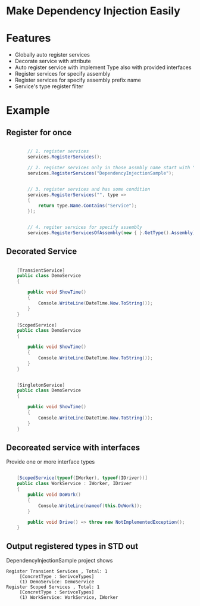 # Make Dependency Injection Easily

# Features

* Globally auto register services
* Decorate service with attribute
* Auto register service with implement Type also with provided interfaces
* Register services for specify assembly
* Register services for specify assembly prefix name
* Service's type register filter

# Example

## Register for once

```csharp

        // 1. register services
        services.RegisterServices();

        // 2. register services only in those assmbly name start with "DependencyInjectionSample"
        services.RegisterServices("DependencyInjectionSample");


        // 3. register services and has some condition
        services.RegisterServices("", type =>
        {
            return type.Name.Contains("Service");
        });


        // 4. regiter services for specify assembly
        services.RegisterServicesOfAssembly(new { }.GetType().Assembly);

```

## Decorated Service

```csharp

    [TransientService]
    public class DemoService
    {

        public void ShowTime()
        {
            Console.WriteLine(DateTime.Now.ToString());
        }
    }

    [ScopedService]
    public class DemoService
    {

        public void ShowTime()
        {
            Console.WriteLine(DateTime.Now.ToString());
        }
    }


    [SingletonService]
    public class DemoService
    {

        public void ShowTime()
        {
            Console.WriteLine(DateTime.Now.ToString());
        }
    }


```

## Decoreated service with interfaces

Provide one or more interface types

```csharp

    [ScopedService(typeof(IWorker), typeof(IDriver))]
    public class WorkService : IWorker, IDriver
    {
        public void DoWork()
        {
            Console.WriteLine(nameof(this.DoWork));
        }

        public void Drive() => throw new NotImplementedException();
    }

```


## Output registered types in STD out

DependencyInjectionSample project shows

```
Register Transient Services , Total: 1
     [ConcretType : SerivceTypes]
     (1) DemoService: DemoService
Register Scoped Services , Total: 1
     [ConcretType : SerivceTypes]
     (1) WorkService: WorkService, IWorker
```




